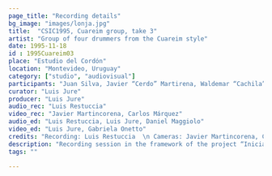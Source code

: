 ```yaml
---
page_title: "Recording details"
bg_image: "images/lonja.jpg"
title:  "CSIC1995, Cuareim group, take 3"  
artist: "Group of four drummers from the Cuareim style"  
date: 1995-11-18
id : 1995Cuareim03  
place: "Estudio del Cordón"  
location: "Montevideo, Uruguay"  
category: ["studio", "audiovisual"]
participants: "Juan Silva, Javier “Cerdo” Martirena, Waldemar “Cachila” Silva, Raúl Silva"  
curator: "Luis Jure"  
producer: "Luis Jure"  
audio_rec: "Luis Restuccia"  
video_rec: "Javier Martincorena, Carlos Márquez"  
audio_ed: "Luis Restuccia, Luis Jure, Daniel Maggiolo"  
video_ed: "Luis Jure, Gabriela Onetto"  
credits: "Recording: Luis Restuccia  \n Cameras: Javier Martincorena, Carlos Márquez  \n Audio and video editing: Luis Jure"  
description: "Recording session in the framework of the project “Iniciación a la documentación y análisis del candombe afro-uruguayo” carried out by Luis Jure funded by CSIC, the research agency of the University. Original edit from the 1995 video “Los tambores: tres llamadas”."  
tags: ""  

---
```

